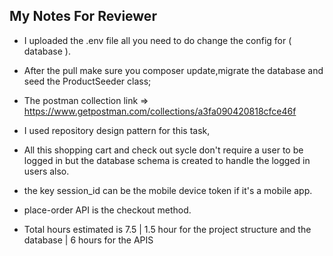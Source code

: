 ## My Notes For Reviewer

-   I uploaded the .env file all you need to do change the config for ( database ).
-   After the pull make sure you composer update,migrate the database and seed the ProductSeeder class;
-   The postman collection link => https://www.getpostman.com/collections/a3fa090420818cfce46f
-   I used repository design pattern for this task,
-   All this shopping cart and check out sycle don't require a user to be logged in but the database schema is created to handle the logged in users also.
-   the key session_id can be the mobile device token if it's a mobile app.
-   place-order API is the checkout method.

-   Total hours estimated is 7.5 |
    1.5 hour for the project structure and the database |
    6 hours for the APIS
